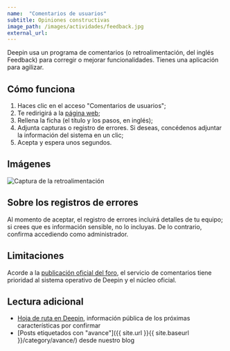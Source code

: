```yaml
---
name:  "Comentarios de usuarios"
subtitle: Opiniones constructivas
image_path: /images/actividades/feedback.jpg
external_url:
---
```


Deepin usa un programa de comentarios (o retroalimentación, del inglés Feedback) para corregir o mejorar funcionalidades. Tienes una aplicación para agilizar.

## Cómo funciona

1. Haces clic en el acceso "Comentarios de usuarios";
2. Te redirigirá a la [página web](http://feedback.deepin.org/);
3. Rellena la ficha (el título y los pasos, en inglés);
4. Adjunta capturas o registro de errores. Si deseas, concédenos adjuntar la información del sistema en un clic;
5. Acepta y espera unos segundos.

## Imágenes
<img src="{{ site.baseurl }}/images/posts/DeepinFeedback.png" alt="Captura de la retroalimentación">

## Sobre los registros de errores

Al momento de aceptar, el registro de errores incluirá detalles de tu equipo; si crees que es información sensible, no lo incluyas. De lo contrario, confirma accediendo como administrador.

## Limitaciones

Acorde a la [publicación oficial del foro](https://bbs.deepin.org/forum.php?mod=viewthread&tid=134758), el servicio de comentarios tiene prioridad al sistema operativo de Deepin y el núcleo oficial.

## Lectura adicional
* [Hoja de ruta en Deepin](https://www.deepin.org/es/developer-community/planning/), información pública de los próximas características por confirmar
* [Posts etiquetados con "avance"]({{ site.url }}{{ site.baseurl }}/category/avance/) desde nuestro blog
